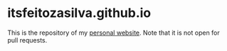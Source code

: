 # itsfeitozasilva.github.io
This is the repository of my [personal website](https://itsfeitozasilva.github.io).
Note that it is not open for pull requests.
